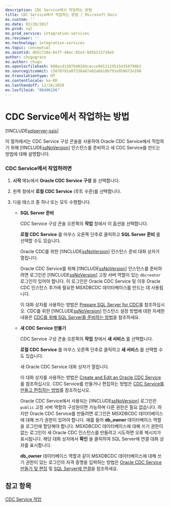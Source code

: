 ```yaml
---
description: CDC Service에서 작업하는 방법
title: CDC Service에서 작업하는 방법 | Microsoft Docs
ms.custom: ''
ms.date: 03/20/2017
ms.prod: sql
ms.prod_service: integration-services
ms.reviewer: ''
ms.technology: integration-services
ms.topic: conceptual
ms.assetid: db5c718a-6e7f-48ec-82a3-9d5b131716e5
author: chugugrace
ms.author: chugu
ms.openlocfilehash: b98acd138794028dcecce9d121295154358799b2
ms.sourcegitcommit: c5078791a07330a87a92abb19b791e950672e198
ms.translationtype: HT
ms.contentlocale: ko-KR
ms.lasthandoff: 11/26/2020
ms.locfileid: "88496156"
---
```

# <a name="how-to-work-with-cdc-services"></a>CDC Service에서 작업하는 방법

[!INCLUDE[sqlserver-ssis](../../includes/applies-to-version/sqlserver-ssis.md)]


  이 절차에서는 CDC Service 구성 콘솔을 사용하여 Oracle CDC Service에서 작업하기 위해 [!INCLUDE[ssNoVersion](../../includes/ssnoversion-md.md)] 인스턴스를 준비하고 새 CDC Service를 만드는 방법에 대해 설명합니다.  
  
### <a name="to-work-with-cdc-services"></a>CDC Service에서 작업하려면  
  
1.  **시작** 메뉴에서 **Oracle CDC Service 구성** 을 선택합니다.  
  
2.  왼쪽 창에서 **로컬 CDC Service** (루트 수준)를 선택합니다.  
  
3.  다음 태스크 중 하나 또는 모두 수행합니다.  
  
    -   **SQL Server 준비**  
  
         CDC Service 구성 콘솔 오른쪽의 **작업** 창에서 이 옵션을 선택합니다.  
  
         **로컬 CDC Service** 를 마우스 오른쪽 단추로 클릭하고 **SQL Server 준비** 를 선택할 수도 있습니다.  
  
         Oracle CDC를 위한 [!INCLUDE[ssNoVersion](../../includes/ssnoversion-md.md)] 인스턴스 준비 대화 상자가 열립니다.  
  
         Oracle CDC Service를 위해 [!INCLUDE[ssNoVersion](../../includes/ssnoversion-md.md)] 인스턴스를 준비하려면 로그인은 [!INCLUDE[ssNoVersion](../../includes/ssnoversion-md.md)] 고정 서버 역할이 있는 `dbcreator` 로그인이 있어야 합니다. 이 로그인은 Oracle CDC Service 및 이후 Oracle CDC 인스턴스 추가에 필요한 MSXDBCDC 데이터베이스를 만드는 데 사용됩니다.  
  
         이 대화 상자를 사용하는 방법은 [Prepare SQL Server for CDC](../../integration-services/change-data-capture/prepare-sql-server-for-cdc.md)를 참조하십시오. CDC를 위한 [!INCLUDE[ssNoVersion](../../includes/ssnoversion-md.md)] 인스턴스 설정 방법에 대한 자세한 내용은 [CDC를 위해 SQL Server를 준비하는 방법](../../integration-services/change-data-capture/how-to-prepare-sql-server-for-cdc.md)을 참조하세요.  
  
    -   **새 CDC Service 만들기**  
  
         CDC Service 구성 콘솔 오른쪽의 **작업** 창에서 **새 서비스** 를 선택합니다.  
  
         **로컬 CDC Service** 를 마우스 오른쪽 단추로 클릭하고 **새 서비스** 를 선택할 수도 있습니다.  
  
         새 Oracle CDC Service 대화 상자가 열립니다.  
  
         이 대화 상자를 사용하는 방법은 [Create and Edit an Oracle CDC Service](../../integration-services/change-data-capture/create-and-edit-an-oracle-cdc-service.md)를 참조하십시오. CDC Service를 만들거나 편집하는 방법은 [CDC Service를 만들고 편집하는 방법](../../integration-services/change-data-capture/how-to-create-and-edit-a-cdc-service.md)를 참조하십시오.  
  
         Oracle CDC Service에서 사용되는 [!INCLUDE[ssNoVersion](../../includes/ssnoversion-md.md)] 로그인은 `public` 고정 서버 역할의 구성원이면 가능하며 다른 권한은 필요 없습니다. 하지만 Oracle CDC Service를 만들려면 로그인은 MSXDBCDC 데이터베이스에 대해 쓰기 권한이 있어야 합니다. 예를 들어 **db_owner** 데이터베이스 역할을 로그인에 할당해야 합니다. MSXDBCDC 데이터베이스에 대해 쓰기 권한이 없는 로그인이 새 Oracle CDC 인스턴스를 만들려고 시도하면 오류 메시지가 표시됩니다. 해당 대화 상자에서 **확인** 을 클릭하여 SQL Server에 연결 대화 상자를 표시합니다.  
  
         **db_owner** 데이터베이스 역할과 같이 MSXDBCDC 데이터베이스에 대해 쓰기 권한이 있는 로그인의 자격 증명을 입력하는 방법은 [Oracle CDC Service 만들기 및 편집](../../integration-services/change-data-capture/create-and-edit-an-oracle-cdc-service.md) 및 [SQL Server에 연결](../../integration-services/change-data-capture/connection-to-sql-server.md)을 참조하세요.  
  
## <a name="see-also"></a>참고 항목  
 [CDC Service 작업](../../integration-services/change-data-capture/work-with-cdc-services.md)  
  
  
